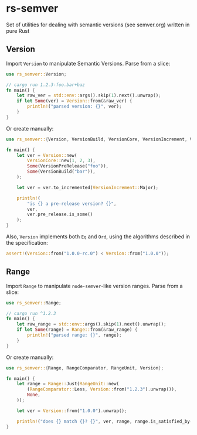 # rs-semver
Set of utilities for dealing with semantic versions (see semver.org) written in pure Rust

## Version
Import `Version` to manipulate Semantic Versions. Parse from a slice:
```rust
use rs_semver::Version;

// cargo run 1.2.3-foo.bar+baz
fn main() {
    let raw_ver = std::env::args().skip(1).next().unwrap();
    if let Some(ver) = Version::from(&raw_ver) {
        println!("parsed version: {}", ver);
    }
}
```

Or create manually:
```rust
use rs_semver::{Version, VersionBuild, VersionCore, VersionIncrement, VersionPreRelease};

fn main() {
    let ver = Version::new(
        VersionCore::new(1, 2, 3),
        Some(VersionPreRelease("foo")),
        Some(VersionBuild("bar")),
    );

    let ver = ver.to_incremented(VersionIncrement::Major);

    println!(
        "is {} a pre-release version? {}",
        ver,
        ver.pre_release.is_some()
    );
}
```

Also, `Version` implements both `Eq` and `Ord`, using the algorithms described in the specification:
```rust
assert!(Version::from("1.0.0-rc.0") < Version::from("1.0.0"));
```

## Range
Import `Range` to manipulate `node-semver`-like version ranges. Parse from a slice:
```rust
use rs_semver::Range;

// cargo run ^1.2.3
fn main() {
    let raw_range = std::env::args().skip(1).next().unwrap();
    if let Some(range) = Range::from(&raw_range) {
        println!("parsed range: {}", range);
    }
}
```

Or create manually:
```rust
use rs_semver::{Range, RangeComparator, RangeUnit, Version};

fn main() {
    let range = Range::Just(RangeUnit::new(
        (RangeComparator::Less, Version::from("1.2.3").unwrap()),
        None,
    ));

    let ver = Version::from("1.0.0").unwrap();

    println!("does {} match {}? {}", ver, range, range.is_satisfied_by(&ver));
}
```

